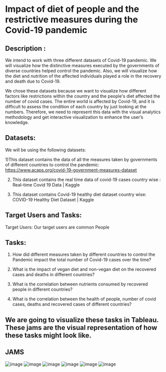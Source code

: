 # Impact of diet of people and the restrictive measures during the Covid-19 pandemic

## Description :

We intend to work with three different datasets of Covid-19 pandemic. We will visualize how the distinctive measures executed by the governments of diverse countries helped control the pandemic. Also, we will visualize how the diet and nutrition of the affected individuals played a role in the recovery and death due to Covid-19.

We chose these datasets because we want to visualize how different factors like restrictions within the country and the people's diet affected the number of covid cases. The entire world is affected by Covid-19, and it is difficult to assess the condition of each country by just looking at the numbers. Therefore, we need to represent this data with the visual analytics methodology and get interactive visualization to enhance the user’s knowledge.


## Datasets:

We will be using the following datasets:

1)This dataset contains the data of all the measures taken by governments of different countries to control the pandemic: https://www.acaps.org/covid-19-government-measures-dataset

2) This dataset contains the real time data of covid-19 cases country wise : Real-time Covid 19 Data | Kaggle



3) This dataset contains Covid-19 healthy diet dataset country wise:
COVID-19 Healthy Diet Dataset | Kaggle


## Target Users and Tasks: 

Target Users: Our target users are common People

## Tasks:

1) How did different measures taken by different countries to control the Pandemic impact the total number of Covid-19 cases over the time?

2) What is the impact of vegan diet and non-vegan diet on the recovered cases and deaths in different countries?

3) What is the correlation between nutrients consumed by recovered people in different countries?

4) What is the correlation between the health of people, number of covid cases, deaths and recovered cases of different countries?

## We are going to visualize these tasks in Tableau. These jams are the visual representation of how these tasks might look like.

## JAMS
![image](https://user-images.githubusercontent.com/70915043/137656397-1d94ccff-4034-4787-b5b6-cb7b81e298db.png)
![image](https://user-images.githubusercontent.com/70915043/137656456-38781e05-f5dc-4d2f-b6f8-47a6c48c0764.png)
![image](https://user-images.githubusercontent.com/70915043/137656480-d98a6e0e-04cd-4de2-81bf-76e1595734fb.png)
![image](https://user-images.githubusercontent.com/70915043/137656508-f66a3699-c250-48bf-9f63-4333ed8f97bb.png)
![image](https://user-images.githubusercontent.com/70915043/137656538-d7d61f9b-c621-4f73-949a-a4b98faa4f2a.png)
![image](https://user-images.githubusercontent.com/70915043/137656562-41eb05db-23e0-431c-8ff6-06d38d7af355.png)



